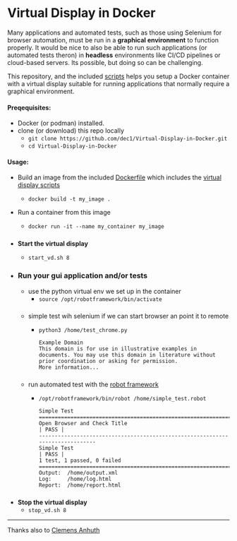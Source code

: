 # Virtual Display in Docker

Many applications and automated tests, such as those using Selenium for browser automation, must be run in a **graphical environment** to function properly. It would be nice to also be able to run such applications (or automated tests theron) in **headless** environments like CI/CD pipelines or cloud-based servers. Its possible, but doing so can be challenging. 

This repository, and the included [scripts](script/) helps you setup a Docker container with a virtual display suitable for running applications that normally require a graphical environment. 




#### Preqequisites:
- Docker (or podman) installed. 
- clone (or download) this repo locally
    -  `git clone https://github.com/dec1/Virtual-Display-in-Docker.git`
    - `cd Virtual-Display-in-Docker`

#### Usage:
- Build an image from the included [Dockerfile](./Dockerfile) which includes the [virtual display scripts](./script)
    - `docker build -t my_image .`

- Run a container from this image
    - `docker run -it --name my_container my_image`


###
- **Start the virtual display**
    - `start_vd.sh 8`

- ### Run your gui application and/or tests
    - use the python virtual env we set up in the container
        - `source /opt/robotframework/bin/activate`

    ### 
    - simple test wih selenium if we can start browser an point it to remote        
        - `python3 /home/test_chrome.py`

            ```
            Example Domain
            This domain is for use in illustrative examples in documents. You may use this domain in literature without prior coordination or asking for permission.
            More information...
            ```
    ###
    - run automated test with the [robot framework ](https://robotframework.org/)  

        - `/opt/robotframework/bin/robot /home/simple_test.robot`
            ```==============================================================================
            Simple Test                                                                   
            ==============================================================================
            Open Browser and Check Title                                          | PASS |
            ------------------------------------------------------------------------------
            Simple Test                                                           | PASS |
            1 test, 1 passed, 0 failed
            ==============================================================================
            Output:  /home/output.xml
            Log:     /home/log.html
            Report:  /home/report.html
            ```





###
- **Stop the virtual display**
    - `stop_vd.sh 8`




---
Thanks also to [Clemens Anhuth ](https://kb.froglogic.com/squish/howto/using-squish-headless-systems/) 